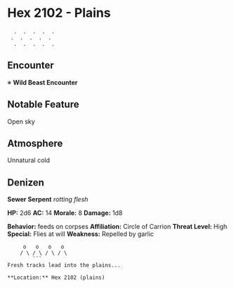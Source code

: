 # Hex 2102 - Plains
```
  .  .  .  .  .
 .  .  .  .  .
  .  .  .  .  .
```

## Encounter

※ **Wild Beast Encounter**

## Notable Feature

Open sky

## Atmosphere

Unnatural cold

## Denizen

**Sewer Serpent**
*rotting flesh*

**HP:** 2d6 **AC:** 14 **Morale:** 8
**Damage:** 1d8

**Behavior:** feeds on corpses
**Affiliation:** Circle of Carrion
**Threat Level:** High
**Special:** Flies at will
**Weakness:** Repelled by garlic

```
     o   o   o   o
    / \ / \ / \ / \
        ```
Fresh tracks lead into the plains...

**Location:** Hex 2102 (plains)
